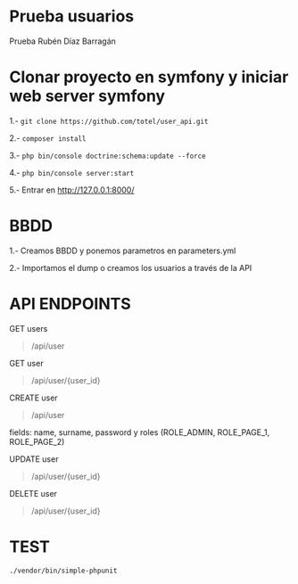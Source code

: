 Prueba usuarios
========

Prueba Rubén Díaz Barragán
# Clonar proyecto en symfony y iniciar web server symfony

1.- `git clone https://github.com/totel/user_api.git`

2.- `composer install`

3.- `php bin/console doctrine:schema:update --force`

4.- `php bin/console server:start`

5.- Entrar en http://127.0.0.1:8000/

# BBDD

1.- Creamos BBDD y ponemos parametros en parameters.yml

2.- Importamos el dump o creamos los usuarios a través de la API


# API ENDPOINTS

GET users
> /api/user

GET user
> /api/user/{user_id}

CREATE user
> /api/user

fields: name, surname, password y roles (ROLE_ADMIN, ROLE_PAGE_1, ROLE_PAGE_2)


UPDATE user
> /api/user/{user_id}

DELETE user
> /api/user/{user_id}

# TEST

`./vendor/bin/simple-phpunit`




